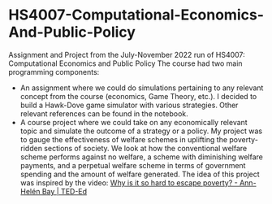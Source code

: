 # HS4007-Computational-Economics-And-Public-Policy
Assignment and Project from the July-November 2022 run of HS4007: Computational Economics and Public Policy
The course had two main programming components: 
- An assignment where we could do simulations pertaining to any relevant concept from the course (economics, Game Theory, etc.). I decided to build a Hawk-Dove game simulator with various strategies. Other relevant references can be found in the notebook. 
- A course project where we could take on any economically relevant topic and simulate the outcome of a strategy or a policy. My project was to gauge the effectiveness of welfare schemes in uplifting the poverty-ridden sections of society. We look at how the conventional welfare scheme performs against no welfare, a scheme with diminishing welfare payments, and a perpetual welfare scheme in terms of government spending and the amount of welfare generated. The idea of this project was inspired by the video: [Why is it so hard to escape poverty? - Ann-Helén Bay | TED-Ed](https://youtu.be/D9N7QaIOkG8)

